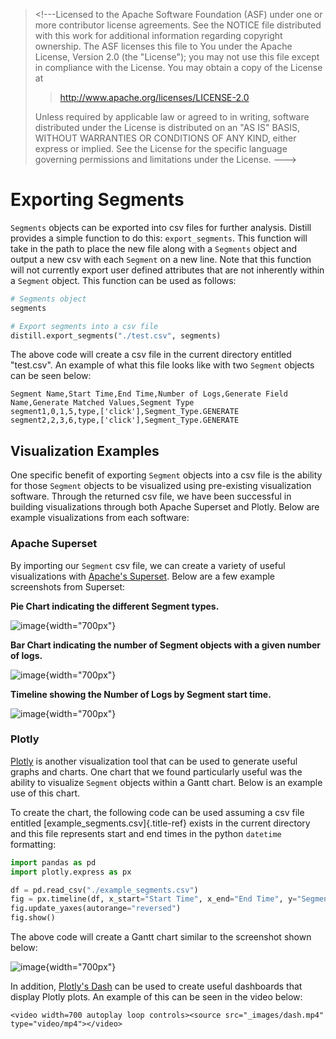 > \<!\-\--Licensed to the Apache Software Foundation (ASF) under one or
> more contributor license agreements. See the NOTICE file distributed
> with this work for additional information regarding copyright
> ownership. The ASF licenses this file to You under the Apache License,
> Version 2.0 (the \"License\"); you may not use this file except in
> compliance with the License. You may obtain a copy of the License at
>
> > <http://www.apache.org/licenses/LICENSE-2.0>
>
> Unless required by applicable law or agreed to in writing, software
> distributed under the License is distributed on an \"AS IS\" BASIS,
> WITHOUT WARRANTIES OR CONDITIONS OF ANY KIND, either express or
> implied. See the License for the specific language governing
> permissions and limitations under the License. \-\--\>

# Exporting Segments

`Segments` objects can be exported into csv files for further analysis.
Distill provides a simple function to do this: `export_segments`. This
function will take in the path to place the new file along with a
`Segments` object and output a new csv with each `Segment` on a new
line. Note that this function will not currently export user defined
attributes that are not inherently within a `Segment` object. This
function can be used as follows:

``` python
# Segments object
segments

# Export segments into a csv file
distill.export_segments("./test.csv", segments)
```

The above code will create a csv file in the current directory entitled
\"test.csv\". An example of what this file looks like with two `Segment`
objects can be seen below:

``` console
Segment Name,Start Time,End Time,Number of Logs,Generate Field Name,Generate Matched Values,Segment Type
segment1,0,1,5,type,['click'],Segment_Type.GENERATE
segment2,2,3,6,type,['click'],Segment_Type.GENERATE
```

## Visualization Examples

One specific benefit of exporting `Segment` objects into a csv file is
the ability for those `Segment` objects to be visualized using
pre-existing visualization software. Through the returned csv file, we
have been successful in building visualizations through both Apache
Superset and Plotly. Below are example visualizations from each
software:

### Apache Superset

By importing our `Segment` csv file, we can create a variety of useful
visualizations with [Apache\'s Superset](https://superset.apache.org).
Below are a few example screenshots from Superset:

**Pie Chart indicating the different Segment types.**

![image](./images/Segment_Pie_Chart.png){width="700px"}

**Bar Chart indicating the number of Segment objects with a given number
of logs.**

![image](./images/Number_of_Logs_Bar_Chart.png){width="700px"}

**Timeline showing the Number of Logs by Segment start time.**

![image](./images/Segment_Timeline.png){width="700px"}

### Plotly

[Plotly](https://plotly.com/python/) is another visualization tool that
can be used to generate useful graphs and charts. One chart that we
found particularly useful was the ability to visualize `Segment` objects
within a Gantt chart. Below is an example use of this chart.

To create the chart, the following code can be used assuming a csv file
entitled [example_segments.csv]{.title-ref} exists in the current
directory and this file represents start and end times in the python
`datetime` formatting:

``` python
import pandas as pd
import plotly.express as px

df = pd.read_csv("./example_segments.csv")
fig = px.timeline(df, x_start="Start Time", x_end="End Time", y="Segment Name", color="Number of Logs")
fig.update_yaxes(autorange="reversed")
fig.show()
```

The above code will create a Gantt chart similar to the screenshot shown
below:

![image](./images/Gantt.png){width="700px"}

In addition, [Plotly\'s Dash](https://plotly.com/dash/) can be used to
create useful dashboards that display Plotly plots. An example of this
can be seen in the video below:

```{=html}
<video width=700 autoplay loop controls><source src="_images/dash.mp4" type="video/mp4"></video>
```
